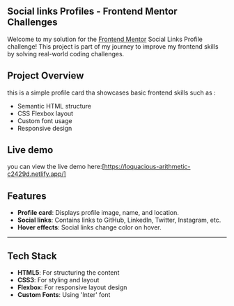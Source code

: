 ## Social links Profiles - Frontend Mentor Challenges

Welcome to my solution for the [Frontend Mentor](https://www.frontendmentor.io/challenges/social-links-profile-UG32l9m6dQ) Social Links Profile challenge! This project is part of my journey to improve my frontend skills by solving real-world coding challenges.

## Project Overview

this is a simple profile card tha showcases basic frontend skills such as :

- Semantic HTML structure
- CSS Flexbox layout
- Custom font usage
- Responsive design

## Live demo

you can view the live demo here:[https://loquacious-arithmetic-c2429d.netlify.app/]

## Features

- **Profile card**: Displays profile image, name, and location.
- **Social links**: Contains links to GitHub, LinkedIn, Twitter, Instagram, etc.
- **Hover effects**: Social links change color on hover.

---

## Tech Stack

- **HTML5**: For structuring the content
- **CSS3**: For styling and layout
- **Flexbox**: For responsive layout design
- **Custom Fonts**: Using 'Inter' font
